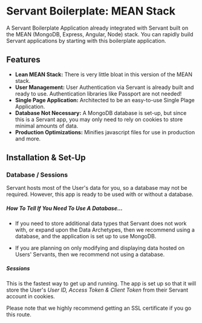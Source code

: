 # Servant Boilerplate: MEAN Stack

A Servant Boilerplate Application already integrated with Servant built on the MEAN (MongoDB, Express, Angular, Node) stack.  You can rapidly build Servant applications by starting with this boilerplate application.

## Features

* **Lean MEAN Stack:** There is very little bloat in this version of the MEAN stack.
* **User Management:** User Authentication via Servant is already built and ready to use.  Authentication libraries like Passport are not needed!
* **Single Page Application:** Architected to be an easy-to-use Single Plage Application.
* **Database Not Necessary:** A MongoDB database is set-up, but since this is a Servant app, you may only need to rely on cookies to store minimal amounts of data.
* **Production Optimizations:** Minifies javascript files for use in production and more.


## Installation & Set-Up

### Database / Sessions

Servant hosts most of the User's data for you, so a database may not be required.  However, this app is ready to be used with or without a database.  

##### How To Tell If You Need To Use A Database...

* If you need to store additional data types that Servant does not work with, or expand upon the Data Archetypes, then we recommend using a database, and the application is set up to use MongoDB.  

* If you are planning on only modifying and displaying data hosted on Users' Servants, then we recommend not using a database.

##### Sessions

This is the fastest way to get up and running.  The app is set up so that it will store the User's *User ID, Access Token & Client Token* from their Servant account in cookies.

Please note that we highly recommend getting an SSL certificate if you go this route.
